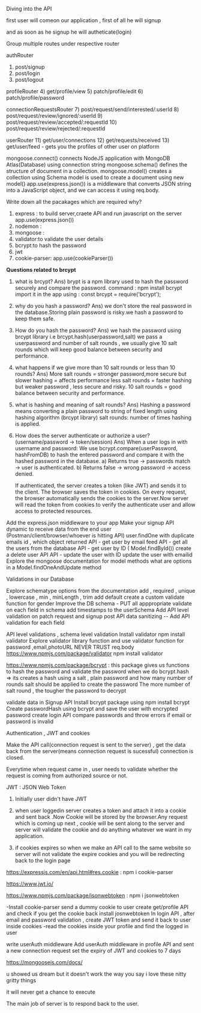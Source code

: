 Diving into the  API

first user will comeon our application , first of all he will signup

and as soon as he signup he will autheticate(login)

Group multiple routes under respective router

authRouter
1) post/signup
2) post/login
3) post/logout


profileRouter
4) get/profile/view
5) patch/profile/edit
6) patch/profile/password


connectionRequestsRouter
7) post/request/send/interested/:userId
8) post/request/review/ignored/:userId
9) post/request/review/accepted/:requestId
10) post/request/review/rejected/:requestId

userRouter
11) get/user/connections
12) get/requests/received
13) get/user/feed - gets you the profiles of other user on platform


mongoose.connect() connects NodeJS application with MongoDB Atlas(Database) using connection string
mongoose.schema() defines the structure of document in a collection.
mongoose.model() creates a collection using Schema
model is used to create a document using new model()
app.use(express.json()) is a middleware that converts JSON string into a JavaScript object, and we can access it using req.body.

Write down all the pacakages which are required why?

1. express : to build server,craete API and run javascript on the server app.use(express.json())
2. nodemon :
3. mongoose :
4. validator:to validate the user details
5. bcrypt:to hash the password
6. jwt
7. cookie-parser: app.use(cookieParser())

**Questions related to brcypt**

1. what is brcypt?
   Ans) brypt is a npm library used to hash the password securely and compare the password.
   command : npm install bcrypt
   import it in the app using : const brcypt = require('bcrypt');

2. why do you hash a password?
   Ans) we don't store the real password in the database.Storing plain password is risky.we hash a password to keep them safe.

3. How do you hash the password?
   Ans) we hash the password using brcypt library i.e brcypt.hash(userpassword,salt)
   we pass a userpassword and number of salt rounds , we usually give 10 salt rounds which will keep good balance between
   security and performance.

4. what happens if we give more than 10 salt rounds or less than 10 rounds?
   Ans) More salt rounds = stronger password,more secure but slower hashing = affects performance
   less salt rounds = faster hashing but weaker password , less secure and risky.
   10 salt rounds = good balance between security and performance.

5. what is hashing and meaning of salt rounds?
   Ans) Hashing a password means converting a plain password to string of fixed length using hashing algorithm (brcypt library)
   salt rounds: number of times hashing is applied.

6. How does the server authenticate or authorize a user? (username/password → token/session)
   Ans) When a user logs in with username and password:
   We use bcrypt.compare(userPassword, hashFromDB) to hash the entered password and compare it with the hashed password in the database.
   a) Returns true → passwords match → user is authenticated.
   b) Returns false → wrong password → access denied.

   If authenticated, the server creates a token (like JWT) and sends it to the client.
   The browser saves the token in cookies.
   On every request, the browser automatically sends the cookies to the server.Now server will read the token from cookies to verify the authenticate user and allow access to protected resources.



Add the express.json middleware to your app
Make your signup API dynamic to receive data from the end user (Postman/client/browser/whoever is hitting API)
user.findOne with duplicate emails id , which object returned
API - get user by email
feed API - get all the users from the database
API - get user by ID ( Model.findById())
create a delete user API
API - update the user with ID
update the user with emailid
Explore the mongoose documentation for model methods
what are options in a Model.findOneAndUpdate method

Validations in our Database

Explore schematype options from the documentation
add , required , unique , lowercase , min , minLength , trim
add default
create a custom validate function for gender
Improve the DB schema - PUT all apppropriate validate on each field in schema
add timestamps to the userSchema
Add API level validation on patch request and signup post API
data sanitizing -- Add API validation for each field

API level validations , schema level validation
Install validator npm install validator
Explore validator library function and use validator function for password ,email,photoURL
NEVER TRUST req.body
https://www.npmjs.com/package/validator npm install validator

https://www.npmjs.com/package/bcrypt : this package gives us functions to hash the password and validate the password
when we do bcrypt.hash => its creates a hash using a salt , plain password and how many number of rounds salt should be applied to create the password
The more number of salt round , the tougher the password to decrypt

validate data in Signup API
Install bcrypt package using npm install bcrypt
Create passwordHash using bcrypt and save the user with encrypted password
create login API
compare passwords and throw errors if email or password is invalid

Authentication , JWT and cookies

Make the API call(connection request is sent to the server) , get the data back from the server(means connection request is sucessful) connection is closed.

Everytime when request came in , user needs to validate whether the request is coming from authorized source or not.

JWT : JSON Web Token

1. Initially user didn't have JWT
2. when user loggedin server creates a token and attach it into a cookie and sent back .Now Cookie will be stored by the browser.Any request which is coming up next , cookie will be sent along to the server and server will validate the cookie and do anything whatever we want in my application.

3. if cookies expires so when we make an API call to the same website so server will not validate the expire cookies and
   you will be redirecting back to the login page

https://expressjs.com/en/api.html#res.cookie : npm i cookie-parser

https://www.jwt.io/

https://www.npmjs.com/package/jsonwebtoken : npm i jsonwebtoken

-Install cookie-parser
send a dummy cookie to user
create get/profile API and check if you get the cookie back
install josnwebtoken
In login API , after email and password validation , create JWT token and send it back to user inside cookies
-read the cookies inside your profile and find the logged in user

write userAuth middleware
Add userAuth middleware in profile API and sent a new connection request
set the expiry of JWT and cookies to 7 days

https://mongoosejs.com/docs/

u showed us dream but it doesn't work the way you say
i love these nitty gritty things

it will never get a chance to execute

The main job of server is to respond back to the user.


